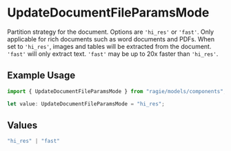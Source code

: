 # UpdateDocumentFileParamsMode

Partition strategy for the document. Options are `'hi_res'` or `'fast'`. Only applicable for rich documents such as word documents and PDFs. When set to `'hi_res'`, images and tables will be extracted from the document. `'fast'` will only extract text. `'fast'` may be up to 20x faster than `'hi_res'`.

## Example Usage

```typescript
import { UpdateDocumentFileParamsMode } from "ragie/models/components";

let value: UpdateDocumentFileParamsMode = "hi_res";
```

## Values

```typescript
"hi_res" | "fast"
```
